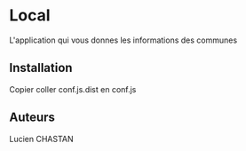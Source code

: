 # Local

L'application qui vous donnes les informations des communes

## Installation

Copier coller conf.js.dist en conf.js

## Auteurs

Lucien CHASTAN